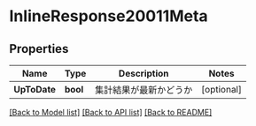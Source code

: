# InlineResponse20011Meta

## Properties

Name | Type | Description | Notes
------------ | ------------- | ------------- | -------------
**UpToDate** | **bool** | 集計結果が最新かどうか | [optional] 

[[Back to Model list]](../README.md#documentation-for-models) [[Back to API list]](../README.md#documentation-for-api-endpoints) [[Back to README]](../README.md)


